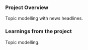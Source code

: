 ### Project Overview

 Topic modelling with news headlines.


### Learnings from the project

 Topic modelling.



